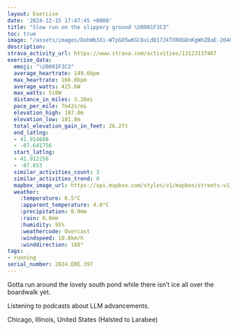 ```yaml
---
layout: Exercise
date: '2024-12-15 17:47:45 +0000'
title: "Slow run on the slippery ground \U0001F3C3"
toc: true
image: "/assets/images/DahWb3Xi-WTpG05wKGC6vLdD17JkTXROGDnKgWhZBaE-2048x1536.jpg.jpeg"
description:
strava_activity_url: https://www.strava.com/activities/13123137467
exercise_data:
  emoji: "\U0001F3C3"
  average_heartrate: 149.6bpm
  max_heartrate: 166.0bpm
  average_watts: 425.6W
  max_watts: 510W
  distance_in_miles: 3.26mi
  pace_per_mile: 7m42s/mi
  elevation_high: 187.0m
  elevation_low: 181.8m
  total_elevation_gain_in_feet: 26.2ft
  end_latlng:
  - 41.914608
  - -87.641756
  start_latlng:
  - 41.912256
  - -87.653
  similar_activities_count: 3
  similar_activities_trend: 0
  mapbox_image_url: https://api.mapbox.com/styles/v1/mapbox/streets-v11/static/path-5+787af2-1.0(mgy~Fll~uOBcAC_A%40m%40C%7D%40Bc%40Ak%40AwAFgAAmACSCCWCEk%40%40u%40G%7B%40%3Fa%40I%7BBESE%7BC%40oAEc%40%3Fw%40BYDoBHc%40%40i%40E%7DAG_%40IGmADWDEACO%40_%40A%7BACiA%3FsBEyBFcDC%7DCEWMc%40GwAKe%40%3FGD%7D%40AiBBq%40%3Fm%40%40g%40%3FcAEcABiB%3FeAEs%40DaB%3F%5BMeB%3Fe%40EKE%5DF%5DHiA%40o%40Gu%40G%5DEMCEIEY%3FYDkAv%40OHeAFc%40HGIEa%40%3F%7D%40Ae%40EMYe%40M%7B%40_%40%7DAECK%3Fs%40TSBGJE%5DEAc%40%40MBQJIHADD%60%40GpADz%40F%5EAPGLqAh%40MNS%5EWP_%40Ci%40Lc%40YIAi%40t%40_%40TGTAXGDIAa%40S%5Do%40KOESOMQGWEy%40Ci%40Sc%40Go%40%3FSB_AAi%40HQESUU_AUSMAaBZgAV%5DLc%40Hw%40Tm%40VkA%5Co%40XoBl%40aA%5E_%40ZIRGd%40Bn%40L%60ADJTZd%40jAT%60AHPHHHBb%40%3Fp%40F%60%40Aj%40%40d%40KRMPE%5EAX%40D%40BJGj%40EDTRD%40tDQjAAPB%5CCHDpAz%40ZNZD%5EAfADnBIx%40BhAKv%40%3Fz%40SPMDBVb%40Lj%40Dl%40%3FfBBhACt%40%3FhABbA%40HF%3FNOFAJR%40%60%40%5ELJBlAC%5CBb%40CX%40jBEz%40%3Fl%40B%7CAKpAzATZLRh%40%5ENLDNDX),pin-s-s+e5b22e(-87.65143,41.91367),pin-s-f+89ae00(-87.63995,41.91459000000002)/auto/800x800?access_token=pk.eyJ1Ijoiam9zaGJlY2ttYW4iLCJhIjoiY205eWR2aDd1MWZ6djJrbXc4a3M0bWZleiJ9.XiG9OWkNcZk2QzjJbxLB4A
  weather:
    :temperature: 6.5°C
    :apparent_temperature: 4.0°C
    :precipitation: 0.0mm
    :rain: 0.0mm
    :humidity: 95%
    :weathercode: Overcast
    :windspeed: 10.0km/h
    :winddirection: 188°
tags:
- running
serial_number: 2024.ERE.397
---
```

Gotta run around the lovely south pond while there isn’t ice all over the boardwalk yet. 

Listening to podcasts about LLM advancements.

Chicago, Illinois, United States (Halsted to Larabee)

